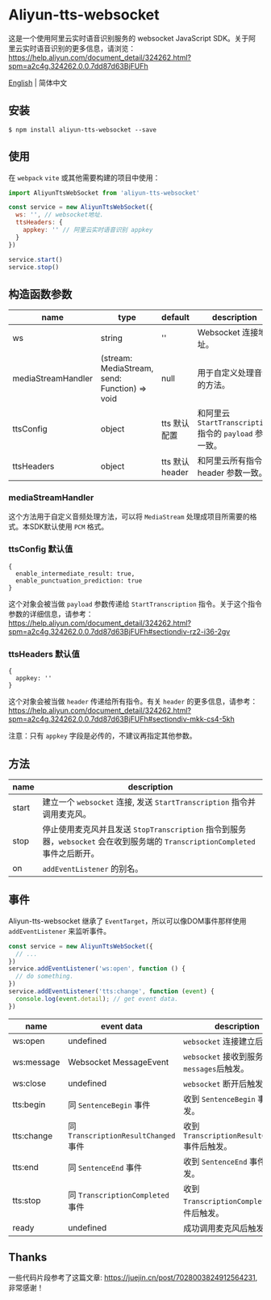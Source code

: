 # Aliyun-tts-websocket

这是一个使用阿里云实时语音识别服务的 websocket JavaScript SDK。关于阿里云实时语音识别的更多信息，请浏览：https://help.aliyun.com/document_detail/324262.html?spm=a2c4g.324262.0.0.7dd87d63BjFUFh

[English](../README.md) | 简体中文

## 安装

```shell
$ npm install aliyun-tts-websocket --save
```

## 使用

在 `webpack` `vite` 或其他需要构建的项目中使用：

```javascript
import AliyunTtsWebSocket from 'aliyun-tts-websocket'

const service = new AliyunTtsWebSocket({
  ws: '', // websocket地址.
  ttsHeaders: {
    appkey: '' // 阿里云实时语音识别 appkey
  }
})

service.start()
service.stop()
```

## 构造函数参数
| name               | type                                          | default            | description                                             |
|--------------------|-----------------------------------------------|--------------------|---------------------------------------------------------|
| ws                 | string                                        | ''                 | Websocket 连接地址。                                         |
| mediaStreamHandler | (stream: MediaStream, send: Function) => void | null               | 用于自定义处理音频的方法。                                           |
| ttsConfig          | object                                        | tts 默认配置           | 和阿里云 `StartTranscription` 指令的 `payload` 参数一致。           |
| ttsHeaders         | object                                        | tts 默认 header      | 和阿里云所有指令的 header 参数一致。                                  |

### mediaStreamHandler

这个方法用于自定义音频处理方法，可以将 `MediaStream` 处理成项目所需要的格式。本SDK默认使用 `PCM` 格式。

### ttsConfig 默认值

```json5
{
  enable_intermediate_result: true,
  enable_punctuation_prediction: true
}
```
这个对象会被当做 `payload` 参数传递给 `StartTranscription` 指令。关于这个指令参数的详细信息，请参考：https://help.aliyun.com/document_detail/324262.html?spm=a2c4g.324262.0.0.7dd87d63BjFUFh#sectiondiv-rz2-i36-2gv

### ttsHeaders 默认值

```json5
{
  appkey: ''
}
```

这个对象会被当做 `header` 传递给所有指令。有关 `header` 的更多信息，请参考：https://help.aliyun.com/document_detail/324262.html?spm=a2c4g.324262.0.0.7dd87d63BjFUFh#sectiondiv-mkk-cs4-5kh

注意：只有 `appkey` 字段是必传的，不建议再指定其他参数。

## 方法

| name  | description                                                                                  |
|-------|----------------------------------------------------------------------------------------------|
| start | 建立一个 `websocket` 连接, 发送 `StartTranscription` 指令并调用麦克风。                                       |
| stop  | 停止使用麦克风并且发送 `StopTranscription` 指令到服务器，`websocket` 会在收到服务端的 `TranscriptionCompleted` 事件之后断开。 |
| on    | `addEventListener` 的别名。                                                                      |

## 事件

Aliyun-tts-websocket 继承了 `EventTarget`，所以可以像DOM事件那样使用 `addEventListener` 来监听事件。

```javascript
const service = new AliyunTtsWebSocket({
  // ...
})
service.addEventListener('ws:open', function () {
  // do something.
})
service.addEventListener('tts:change', function (event) {
  console.log(event.detail); // get event data.
})
```

| name       | event data                        | description                            |
|------------|-----------------------------------|----------------------------------------|
| ws:open    | undefined                         | `websocket` 连接建立后触发。                   |
| ws:message | Websocket MessageEvent            | `websocket` 接收到服务端的 `messages`后触发。     |
| ws:close   | undefined                         | `websocket` 断开后触发。                     |
| tts:begin  | 同 `SentenceBegin` 事件              | 收到 `SentenceBegin` 事件后触发。              |
| tts:change | 同 `TranscriptionResultChanged` 事件 | 收到 `TranscriptionResultChanged` 事件后触发。 |
| tts:end    | 同 `SentenceEnd` 事件                | 收到 `SentenceEnd` 事件后触发。                |
| tts:stop   | 同 `TranscriptionCompleted` 事件     | 收到 `TranscriptionCompleted` 事件后触发。     |
| ready      | undefined                         | 成功调用麦克风后触发。                            |

## Thanks

一些代码片段参考了这篇文章: https://juejin.cn/post/7028003824912564231, 非常感谢！
